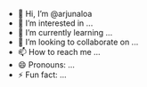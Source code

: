 - 👋 Hi, I’m @arjunaloa
- 👀 I’m interested in ...
- 🌱 I’m currently learning ...
- 💞️ I’m looking to collaborate on ...
- 📫 How to reach me ...
- 😄 Pronouns: ...
- ⚡ Fun fact: ...

<!---
arjunaloa/arjunaloa is a ✨ special ✨ repository because its `README.md` (this file) appears on your GitHub profile.
You can click the Preview link to take a look at your changes.
--->
